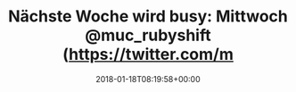 ---
retweeted: false
source: <a href="http://www.samruston.co.uk" rel="nofollow">Flamingo for Android</a>
entities:
  hashtags: []
  symbols: []
  user_mentions:
  - name: RubyShift München
    screen_name: muc_rubyshift
    indices:
    - '34'
    - '48'
    id_str: '511750727'
    id: '511750727'
  urls:
  - url: https://t.co/lAyDBKuxyx
    expanded_url: http://www.linux-magazin.de/news/erste-ruby-on-ice-am-tegernsee/
    display_url: linux-magazin.de/news/erste-rub…
    indices:
    - '59'
    - '82'
display_text_range:
- '0'
- '82'
favorite_count: '1'
id_str: '953904787690545152'
truncated: false
retweet_count: '0'
id: '953904787690545152'
possibly_sensitive: false
created_at: Thu Jan 18 08:19:58 +0000 2018
favorited: false
full_text: 'Nächste Woche wird busy: Mittwoch [@muc_rubyshift](https://twitter.com/muc_rubyshift)
  und dann:'
lang: de
quote_url: http://www.linux-magazin.de/news/erste-ruby-on-ice-am-tegernsee/
tags:
- pesos/twitter
date: '2018-01-18T08:19:58+00:00'
src: https://twitter.com/bascht/status/953904787690545152
original_url: https://twitter.com/bascht/status/953904787690545152
type: twitter_tweet
text: 'Nächste Woche wird busy: Mittwoch [@muc_rubyshift](https://twitter.com/muc_rubyshift)
  und dann:'
title: 'Nächste Woche wird busy: Mittwoch @muc_rubyshift (https://twitter.com/m'

---